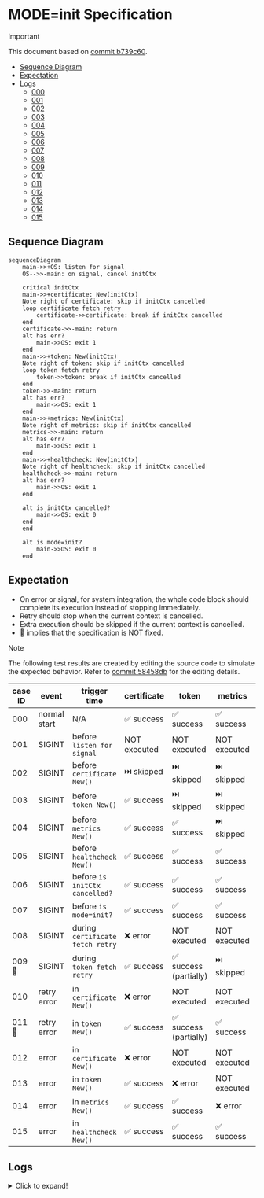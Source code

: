 # MODE=init Specification

> [!IMPORTANT]
> This document based on [commit b739c60](https://github.com/AthenZ/k8s-athenz-sia/commit/b739c6062fb7baf83e96af90cb0d1580648003fa).

- [Sequence Diagram](#sequence-diagram)
- [Expectation](#expectation)
- [Logs](#logs)
  - [000](#000)
  - [001](#001)
  - [002](#002)
  - [003](#003)
  - [004](#004)
  - [005](#005)
  - [006](#006)
  - [007](#007)
  - [008](#008)
  - [009](#009)
  - [010](#010)
  - [011](#011)
  - [012](#012)
  - [013](#013)
  - [014](#014)
  - [015](#015)

## Sequence Diagram

```mermaid
sequenceDiagram
    main->>+OS: listen for signal
    OS-->>-main: on signal, cancel initCtx

    critical initCtx
    main->>+certificate: New(initCtx)
    Note right of certificate: skip if initCtx cancelled
    loop certificate fetch retry
        certificate->>certificate: break if initCtx cancelled
    end
    certificate->>-main: return
    alt has err?
        main->>OS: exit 1
    end
    main->>+token: New(initCtx)
    Note right of token: skip if initCtx cancelled
    loop token fetch retry
        token->>token: break if initCtx cancelled
    end
    token->>-main: return
    alt has err?
        main->>OS: exit 1
    end
    main->>+metrics: New(initCtx)
    Note right of metrics: skip if initCtx cancelled
    metrics->>-main: return
    alt has err?
        main->>OS: exit 1
    end
    main->>+healthcheck: New(initCtx)
    Note right of healthcheck: skip if initCtx cancelled
    healthcheck->>-main: return
    alt has err?
        main->>OS: exit 1
    end

    alt is initCtx cancelled?
        main->>OS: exit 0
    end
    end

    alt is mode=init?
        main->>OS: exit 0
    end
```

## Expectation

- On error or signal, for system integration, the whole code block should complete its execution instead of stopping immediately.
- Retry should stop when the current context is cancelled.
- Extra execution should be skipped if the current context is cancelled.
- 🌟 implies that the specification is NOT fixed.

> [!NOTE]
> The following test results are created by editing the source code to simulate the expected behavior. Refer to [commit 58458db](https://github.com/AthenZ/k8s-athenz-sia/commit/58458dbe6af7e51045b14f0e778f6a8164252701) for the editing details.

| case ID | event        | trigger time                     | certificate  | token                 | metrics      | healthcheck  | exit code |
| ------- | ------------ | -------------------------------- | ------------ | --------------------- | ------------ | ------------ | --------- |
| 000     | normal start | N/A                              | ✅ success    | ✅ success             | ✅ success    | ✅ success    | 0         |
| 001     | SIGINT       | before `listen for signal`       | NOT executed | NOT executed          | NOT executed | NOT executed | 2         |
| 002     | SIGINT       | before `certificate New()`       | ⏭️ skipped    | ⏭️ skipped             | ⏭️ skipped    | ⏭️ skipped    | 0         |
| 003     | SIGINT       | before `token New()`             | ✅ success    | ⏭️ skipped             | ⏭️ skipped    | ⏭️ skipped    | 0         |
| 004     | SIGINT       | before `metrics New()`           | ✅ success    | ✅ success             | ⏭️ skipped    | ⏭️ skipped    | 0         |
| 005     | SIGINT       | before `healthcheck New()`       | ✅ success    | ✅ success             | ✅ success    | ⏭️ skipped    | 0         |
| 006     | SIGINT       | before `is initCtx cancelled?`   | ✅ success    | ✅ success             | ✅ success    | ✅ success    | 0         |
| 007     | SIGINT       | before `is mode=init?`           | ✅ success    | ✅ success             | ✅ success    | ✅ success    | 0         |
| 008     | SIGINT       | during `certificate fetch retry` | ❌ error      | NOT executed          | NOT executed | NOT executed | 1         |
| 009 🌟   | SIGINT       | during `token fetch retry`       | ✅ success    | ✅ success (partially) | ⏭️ skipped    | ⏭️ skipped    | 0         |
| 010     | retry error  | in  `certificate New()`          | ❌ error      | NOT executed          | NOT executed | NOT executed | 1         |
| 011 🌟   | retry error  | in  `token New()`                | ✅ success    | ✅ success (partially) | ✅ success    | ✅ success    | 0         |
| 012     | error        | in `certificate New()`           | ❌ error      | NOT executed          | NOT executed | NOT executed | 1         |
| 013     | error        | in  `token New()`                | ✅ success    | ❌ error               | NOT executed | NOT executed | 1         |
| 014     | error        | in  `metrics New()`              | ✅ success    | ✅ success             | ❌ error      | NOT executed | 1         |
| 015     | error        | in  `healthcheck New()`          | ✅ success    | ✅ success             | ✅ success    | ❌ error      | 1         |

## Logs

<details>
<summary>Click to expand!</summary>

### 000

```text
...
INFO[2024-03-14T00:09:43+09:00] [New Role Certificate] Subject: CN=user.wfan.provider:role.dummy-role,OU=Athenz,O=,ST=,C=US, Issuer: CN=YPKI Signed Athenz CA,OU=Athenz,O=Athenz,ST=Tokyo,C=JP, NotBefore: 2024-03-13 15:09:43 +0000 UTC, NotAfter: 2054-02-06 02:13:43 +0000 UTC, SerialNumber: 1710342583035, DNSNames: [mac.user-wfan-instance.athenz.yahoo.co.jp]
...
INFO[2024-03-14T00:09:43+09:00] [New Access Token] Domain: user.wfan.provider, Role: dummy-role
INFO[2024-03-14T00:09:43+09:00] [New Role Token] Domain: user.wfan.provider, Role: dummy-role
INFO[2024-03-14T00:09:43+09:00] Token server is disabled for init mode: address[:8880]
INFO[2024-03-14T00:09:43+09:00] Metrics exporter is disabled for init mode: address[:9999]
INFO[2024-03-14T00:09:43+09:00] Health check server is disabled for init mode: address[:9998]
INFO[2024-03-14T00:09:43+09:00] Init completed!
Process 95157 has exited with status 0
```

### 001

```text
INFO[2024-03-14T00:35:12+09:00] Starting [athenz-sia] with version [65da743], built on [2024-03-14T00:08:58JST+0900]
...
Process 97566 has exited with status 2
```

### 002

```text
...
INFO[2024-03-14T00:32:06+09:00] Received signal: interrupt
INFO[2024-03-14T00:32:07+09:00] Skipped certificate provider initiation
INFO[2024-03-14T00:32:07+09:00] Skipped token provider initiation
INFO[2024-03-14T00:32:07+09:00] Skipped metrics exporter initiation
INFO[2024-03-14T00:32:07+09:00] Skipped health check initiation
INFO[2024-03-14T00:32:07+09:00] Init stopped by cause: received signal: interrupt
Process 96346 has exited with status 0
```

### 003

```text
...
INFO[2024-03-14T00:29:23+09:00] Certificate provisioning is disabled with empty options: provider service[]
...
INFO[2024-03-14T00:29:23+09:00] Received signal: interrupt
...
INFO[2024-03-14T00:29:23+09:00] [New Role Certificate] Subject: CN=user.wfan.provider:role.dummy-role,OU=Athenz,O=,ST=,C=US, Issuer: CN=YPKI Signed Athenz CA,OU=Athenz,O=Athenz,ST=Tokyo,C=JP, NotBefore: 2024-03-13 15:29:23 +0000 UTC, NotAfter: 2054-02-06 02:13:23 +0000 UTC, SerialNumber: 1710343763618, DNSNames: [mac.user-wfan-instance.athenz.yahoo.co.jp]
INFO[2024-03-14T00:29:23+09:00] Skipped token provider initiation
INFO[2024-03-14T00:29:23+09:00] Skipped metrics exporter initiation
INFO[2024-03-14T00:29:23+09:00] Skipped health check initiation
INFO[2024-03-14T00:29:23+09:00] Init stopped by cause: received signal: interrupt
Process 95157 has exited with status 0
```

### 004

```text
...
INFO[2024-03-14T00:44:00+09:00] Certificate provisioning is disabled with empty options: provider service[]
...
INFO[2024-03-14T00:44:00+09:00] [New Role Certificate] Subject: CN=user.wfan.provider:role.dummy-role,OU=Athenz,O=,ST=,C=US, Issuer: CN=YPKI Signed Athenz CA,OU=Athenz,O=Athenz,ST=Tokyo,C=JP, NotBefore: 2024-03-13 15:44:00 +0000 UTC, NotAfter: 2054-02-06 02:14:00 +0000 UTC, SerialNumber: 1710344640182, DNSNames: [mac.user-wfan-instance.athenz.yahoo.co.jp]
INFO[2024-03-14T00:44:00+09:00] Create ZTS client to fetch tokens: ...
...
INFO[2024-03-14T00:44:00+09:00] Received signal: interrupt
...
INFO[2024-03-14T00:44:00+09:00] [New Access Token] Domain: user.wfan.provider, Role: dummy-role
INFO[2024-03-14T00:44:00+09:00] [New Role Token] Domain: user.wfan.provider, Role: dummy-role
INFO[2024-03-14T00:44:00+09:00] Token server is disabled for init mode: address[:8880]
INFO[2024-03-14T00:44:00+09:00] Skipped metrics exporter initiation
INFO[2024-03-14T00:44:00+09:00] Skipped health check initiation
INFO[2024-03-14T00:44:00+09:00] Init stopped by cause: received signal: interrupt
Process 1414 has exited with status 0
```

### 005

```text
...
INFO[2024-03-14T00:49:01+09:00] Token server is disabled for init mode: address[:8880]
INFO[2024-03-14T00:49:01+09:00] Metrics exporter is disabled for init mode: address[:9999]
INFO[2024-03-14T00:49:01+09:00] Received signal: interrupt
INFO[2024-03-14T00:49:02+09:00] Skipped health check initiation
INFO[2024-03-14T00:49:02+09:00] Init stopped by cause: received signal: interrupt
Process 3637 has exited with status 0
```

### 006

```text
...
INFO[2024-03-14T00:50:12+09:00] Token server is disabled for init mode: address[:8880]
INFO[2024-03-14T00:50:12+09:00] Metrics exporter is disabled for init mode: address[:9999]
INFO[2024-03-14T00:50:12+09:00] Health check server is disabled for init mode: address[:9998]
INFO[2024-03-14T00:50:12+09:00] Received signal: interrupt
INFO[2024-03-14T00:50:13+09:00] Init stopped by cause: received signal: interrupt
Process 4811 has exited with status 0
```

### 007

```text
...
INFO[2024-03-14T00:55:25+09:00] Token server is disabled for init mode: address[:8880]
INFO[2024-03-14T00:55:25+09:00] Metrics exporter is disabled for init mode: address[:9999]
INFO[2024-03-14T00:55:25+09:00] Health check server is disabled for init mode: address[:9998]
INFO[2024-03-14T00:55:25+09:00] Received signal: interrupt
INFO[2024-03-14T00:55:26+09:00] Init completed!
Process 5378 has exited with status 0
```

### 008

```text
...
WARNING[2024-03-14T00:59:25+09:00] Error while requesting x509 role certificate to identity provider: PostRoleCertificateRequest failed for principal[user.wfan.instance.mac] to get Role Subject CommonName[user.wfan.provider:role.retry], err: 403 postrolecertificaterequestext: principal user.wfan.instance.mac is not included in the requested role(s) in domain user.wfan.provider
ERROR[2024-03-14T00:59:25+09:00] Failed to get initial certificates: PostRoleCertificateRequest failed for principal[user.wfan.instance.mac] to get Role Subject CommonName[user.wfan.provider:role.retry], err: 403 postrolecertificaterequestext: principal user.wfan.instance.mac is not included in the requested role(s) in domain user.wfan.provider. Retrying in 15.698318904s
INFO[2024-03-14T00:59:27+09:00] Received signal: interrupt
ERROR[2024-03-14T00:59:27+09:00] Failed to get initial certificates after multiple retries for init mode: PostRoleCertificateRequest failed for principal[user.wfan.instance.mac] to get Role Subject CommonName[user.wfan.provider:role.retry], err: 403 postrolecertificaterequestext: principal user.wfan.instance.mac is not included in the requested role(s) in domain user.wfan.provider
FATAL[2024-03-14T00:59:27+09:00] Error initiating certificate provider: PostRoleCertificateRequest failed for principal[user.wfan.instance.mac] to get Role Subject CommonName[user.wfan.provider:role.retry], err: 403 postrolecertificaterequestext: principal user.wfan.instance.mac is not included in the requested role(s) in domain user.wfan.provider
Process 5378 has exited with status 1
```

### 009

```text
...
ERROR[2024-03-14T01:04:47+09:00] Failed to refresh tokens: GetRoleToken failed for target [{user.wfan.provider:role.retry,,0,0}], err: 403 getroletoken: principal user.wfan.instance.mac is not included in the requested role(s) in domain user.wfan.provider. Retrying in 29.360055765s
ERROR[2024-03-14T01:04:52+09:00] Failed to refresh tokens: PostAccessTokenRequest failed for target [{user.wfan.provider:role.retry,,0,0}], err: 403 postaccesstokenrequest: principal user.wfan.instance.mac is not included in the requested role(s) in domain user.wfan.provider. Retrying in 18.9653697s
INFO[2024-03-14T01:04:54+09:00] Received signal: interrupt
INFO[2024-03-14T01:04:54+09:00] Token cache updated. accesstoken:success[1],error[1]; roletoken:success[1],error[1]
ERROR[2024-03-14T01:04:54+09:00] Failed to refresh tokens after multiple retries: GetRoleToken failed for target [{user.wfan.provider:role.retry,,0,0}], err: 403 getroletoken: principal user.wfan.instance.mac is not included in the requested role(s) in domain user.wfan.provider
ERROR[2024-03-14T01:04:54+09:00] Failed to refresh tokens after multiple retries: PostAccessTokenRequest failed for target [{user.wfan.provider:role.retry,,0,0}], err: 403 postaccesstokenrequest: principal user.wfan.instance.mac is not included in the requested role(s) in domain user.wfan.provider
INFO[2024-03-14T01:04:54+09:00] [New Access Token] Domain: user.wfan.provider, Role: dummy-role
INFO[2024-03-14T01:04:54+09:00] [New Role Token] Domain: user.wfan.provider, Role: dummy-role
INFO[2024-03-14T01:04:54+09:00] Token server is disabled for init mode: address[:8880]
INFO[2024-03-14T01:04:54+09:00] Skipped metrics exporter initiation
INFO[2024-03-14T01:04:54+09:00] Skipped health check initiation
INFO[2024-03-14T01:04:54+09:00] Init stopped by cause: received signal: interrupt
Process 5378 has exited with status 0
```

### 010

```text
...
WARNING[2024-03-14T01:10:48+09:00] Error while requesting x509 role certificate to identity provider: PostRoleCertificateRequest failed for principal[user.wfan.instance.mac] to get Role Subject CommonName[user.wfan.provider:role.retry], err: 403 postrolecertificaterequestext: principal user.wfan.instance.mac is not included in the requested role(s) in domain user.wfan.provider
ERROR[2024-03-14T01:10:48+09:00] Failed to get initial certificates after multiple retries for init mode: PostRoleCertificateRequest failed for principal[user.wfan.instance.mac] to get Role Subject CommonName[user.wfan.provider:role.retry], err: 403 postrolecertificaterequestext: principal user.wfan.instance.mac is not included in the requested role(s) in domain user.wfan.provider
FATAL[2024-03-14T01:10:48+09:00] Error initiating certificate provider: PostRoleCertificateRequest failed for principal[user.wfan.instance.mac] to get Role Subject CommonName[user.wfan.provider:role.retry], err: 403 postrolecertificaterequestext: principal user.wfan.instance.mac is not included in the requested role(s) in domain user.wfan.provider
Process 5378 has exited with status 1
```

### 011

```text
...
INFO[2024-03-14T01:16:50+09:00] Token cache updated. accesstoken:success[1],error[1]; roletoken:success[1],error[1]
ERROR[2024-03-14T01:16:50+09:00] Failed to refresh tokens after multiple retries: GetRoleToken failed for target [{user.wfan.provider:role.retry,,0,0}], err: 403 getroletoken: principal user.wfan.instance.mac is not included in the requested role(s) in domain user.wfan.provider
ERROR[2024-03-14T01:16:50+09:00] Failed to refresh tokens after multiple retries: PostAccessTokenRequest failed for target [{user.wfan.provider:role.retry,,0,0}], err: 403 postaccesstokenrequest: principal user.wfan.instance.mac is not included in the requested role(s) in domain user.wfan.provider
INFO[2024-03-14T01:16:50+09:00] [New Access Token] Domain: user.wfan.provider, Role: dummy-role
INFO[2024-03-14T01:16:50+09:00] [New Role Token] Domain: user.wfan.provider, Role: dummy-role
INFO[2024-03-14T01:16:50+09:00] Token server is disabled for init mode: address[:8880]
INFO[2024-03-14T01:16:50+09:00] Metrics exporter is disabled for init mode: address[:9999]
INFO[2024-03-14T01:16:50+09:00] Health check server is disabled for init mode: address[:9998]
INFO[2024-03-14T01:16:50+09:00] Init completed!
Process 5378 has exited with status 0
```

### 012

```text
...
INFO[2024-03-15T15:38:15+09:00] [New Role Certificate] Subject: CN=user.wfan.provider:role.dummy-role,OU=Athenz,O=,ST=,C=US, Issuer: CN=YPKI Signed Athenz CA,OU=Athenz,O=Athenz,ST=Tokyo,C=JP, NotBefore: 2024-03-15 06:38:15 +0000 UTC, NotAfter: 2054-02-06 02:13:15 +0000 UTC, SerialNumber: 1710484695930, DNSNames: [mac.user-wfan-instance.athenz.yahoo.co.jp]
FATAL[2024-03-15T15:38:15+09:00] Error initiating certificate provider: test error
Process 23905 has exited with status 1
```

### 013

```text
...
INFO[2024-03-14T01:20:10+09:00] [New Access Token] Domain: user.wfan.provider, Role: dummy-role
INFO[2024-03-14T01:20:10+09:00] [New Role Token] Domain: user.wfan.provider, Role: dummy-role
FATAL[2024-03-14T01:20:10+09:00] Error initiating token provider: test error
Process 23905 has exited with status 1
```

### 014

```text
...
INFO[2024-03-14T01:21:27+09:00] Token server is disabled for init mode: address[:8880]
FATAL[2024-03-14T01:21:27+09:00] Error initiating metrics exporter: test error
Process 24533 has exited with status 1
```

### 015

```text
...
INFO[2024-03-14T01:23:13+09:00] Token server is disabled for init mode: address[:8880]
INFO[2024-03-14T01:23:13+09:00] Metrics exporter is disabled for init mode: address[:9999]
FATAL[2024-03-14T01:23:13+09:00] Error initiating health check: test error
Process 25220 has exited with status 1
```
</details>
